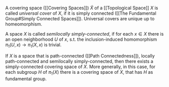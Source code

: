 A covering space ([[Covering Spaces]]) $\tilde{X}$ of a [[Topological Space]] $X$ is called *universal cover* of $X$, if it is simply connected ([[The Fundamental Group#Simply Connected Spaces]]). 
Universal covers are unique up to homeomorphism.

A space $X$ is called *semilocally simply-connected*, if for each $x\in X$ there is an open neighborhood $U$ of $x$, s.t. the inclusion-induced homomorphism $\pi_1(U,x)\rightarrow \pi_1(X,x)$ is trivial.

If $X$ is a space that is path-connected ([[Path Connectedness]]), locally path-connected and semilocally simply-connected, then there exists a simply-connected covering space of $X$.
More generally, in this case, for each subgroup $H$ of $\pi_1(X)$ there is a covering space of $X$, that has $H$ as fundamental group.